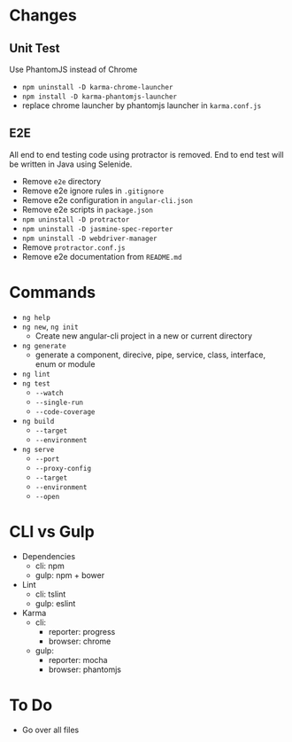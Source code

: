 # Changes
## Unit Test
Use PhantomJS instead of Chrome
- `npm uninstall -D karma-chrome-launcher`
- `npm install -D karma-phantomjs-launcher`
- replace chrome launcher by phantomjs launcher in `karma.conf.js`

## E2E  
All end to end testing code using protractor is removed. End to end test will be written in Java using Selenide.
- Remove `e2e` directory
- Remove e2e ignore rules in `.gitignore`
- Remove e2e configuration in `angular-cli.json`
- Remove e2e scripts in `package.json`
- `npm uninstall -D protractor`
- `npm uninstall -D jasmine-spec-reporter`
- `npm uninstall -D webdriver-manager`
- Remove `protractor.conf.js`
- Remove e2e documentation from `README.md`

# Commands
- `ng help`
- `ng new`, `ng init`
  * Create new angular-cli project in a new or current directory
- `ng generate`
  * generate a component, direcive, pipe, service, class, interface, enum or module
- `ng lint`
- `ng test`
  * `--watch`
  * `--single-run`
  * `--code-coverage`
- `ng build`
  * `--target`
  * `--environment`
- `ng serve`
  * `--port`
  * `--proxy-config`
  * `--target`
  * `--environment`
  * `--open`

# CLI vs Gulp
- Dependencies
  * cli: npm
  * gulp: npm + bower
- Lint
  * cli: tslint
  * gulp: eslint
- Karma
  * cli: 
    + reporter: progress
    + browser: chrome
  * gulp: 
    + reporter: mocha
    + browser: phantomjs

# To Do
- Go over all files
